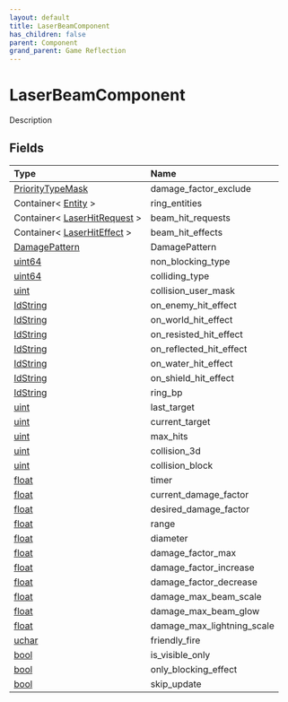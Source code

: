 ```yaml
---
layout: default
title: LaserBeamComponent
has_children: false
parent: Component
grand_parent: Game Reflection
---
```

# LaserBeamComponent
Description 

## Fields

| Type | Name |
|:----------|:--------------|
| [PriorityTypeMask](/riftbreaker-wiki/docs/game-reflection/classes/priority_type_mask/) | damage_factor_exclude |
| Container< [Entity](/riftbreaker-wiki/docs/game-reflection/classes/entity/) > | ring_entities |
| Container< [LaserHitRequest](/riftbreaker-wiki/docs/game-reflection/classes/laser_hit_request/) > | beam_hit_requests |
| Container< [LaserHitEffect](/riftbreaker-wiki/docs/game-reflection/classes/laser_hit_effect/) > | beam_hit_effects |
| [DamagePattern](/riftbreaker-wiki/docs/game-reflection/classes/damage_pattern/) | DamagePattern |
| [uint64](/riftbreaker-wiki/docs/game-reflection/components/uint64/) | non_blocking_type |
| [uint64](/riftbreaker-wiki/docs/game-reflection/components/uint64/) | colliding_type |
| [uint](/riftbreaker-wiki/docs/game-reflection/components/uint/) | collision_user_mask |
| [IdString](/riftbreaker-wiki/docs/game-reflection/components/id_string/) | on_enemy_hit_effect |
| [IdString](/riftbreaker-wiki/docs/game-reflection/components/id_string/) | on_world_hit_effect |
| [IdString](/riftbreaker-wiki/docs/game-reflection/components/id_string/) | on_resisted_hit_effect |
| [IdString](/riftbreaker-wiki/docs/game-reflection/components/id_string/) | on_reflected_hit_effect |
| [IdString](/riftbreaker-wiki/docs/game-reflection/components/id_string/) | on_water_hit_effect |
| [IdString](/riftbreaker-wiki/docs/game-reflection/components/id_string/) | on_shield_hit_effect |
| [IdString](/riftbreaker-wiki/docs/game-reflection/components/id_string/) | ring_bp |
| [uint](/riftbreaker-wiki/docs/game-reflection/components/uint/) | last_target |
| [uint](/riftbreaker-wiki/docs/game-reflection/components/uint/) | current_target |
| [uint](/riftbreaker-wiki/docs/game-reflection/components/uint/) | max_hits |
| [uint](/riftbreaker-wiki/docs/game-reflection/components/uint/) | collision_3d |
| [uint](/riftbreaker-wiki/docs/game-reflection/components/uint/) | collision_block |
| [float](/riftbreaker-wiki/docs/game-reflection/components/float/) | timer |
| [float](/riftbreaker-wiki/docs/game-reflection/components/float/) | current_damage_factor |
| [float](/riftbreaker-wiki/docs/game-reflection/components/float/) | desired_damage_factor |
| [float](/riftbreaker-wiki/docs/game-reflection/components/float/) | range |
| [float](/riftbreaker-wiki/docs/game-reflection/components/float/) | diameter |
| [float](/riftbreaker-wiki/docs/game-reflection/components/float/) | damage_factor_max |
| [float](/riftbreaker-wiki/docs/game-reflection/components/float/) | damage_factor_increase |
| [float](/riftbreaker-wiki/docs/game-reflection/components/float/) | damage_factor_decrease |
| [float](/riftbreaker-wiki/docs/game-reflection/components/float/) | damage_max_beam_scale |
| [float](/riftbreaker-wiki/docs/game-reflection/components/float/) | damage_max_beam_glow |
| [float](/riftbreaker-wiki/docs/game-reflection/components/float/) | damage_max_lightning_scale |
| [uchar](/riftbreaker-wiki/docs/game-reflection/enums/uchar/) | friendly_fire |
| [bool](/riftbreaker-wiki/docs/game-reflection/components/bool/) | is_visible_only |
| [bool](/riftbreaker-wiki/docs/game-reflection/components/bool/) | only_blocking_effect |
| [bool](/riftbreaker-wiki/docs/game-reflection/components/bool/) | skip_update |

